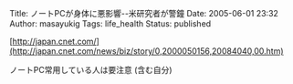 Title: ノートPCが身体に悪影響--米研究者が警鐘
Date: 2005-06-01 23:32
Author: masayukig
Tags: life_health
Status: published

[http://japan.cnet.com/](http://japan.cnet.com/news/biz/story/0,2000050156,20084040,00.htm)

ノートPC常用している人は要注意
(含む自分)
